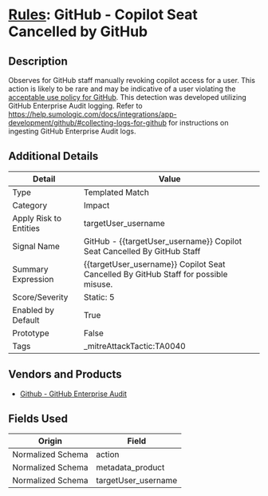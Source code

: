 # [Rules](README.md): GitHub - Copilot Seat Cancelled by GitHub

## Description
Observes for GitHub staff manually revoking copilot access for a user. This action is likely to be rare and may be indicative of a user violating the [acceptable use policy for GitHub](https://docs.github.com/en/site-policy/acceptable-use-policies). This detection was developed utilizing GitHub Enterprise Audit logging. Refer to https://help.sumologic.com/docs/integrations/app-development/github/#collecting-logs-for-github for instructions on ingesting GitHub Enterprise Audit logs.

## Additional Details
|Detail|Value|
|----|----|
|Type|Templated Match|
|Category|Impact|
|Apply Risk to Entities|targetUser_username|
|Signal Name|GitHub - {{targetUser_username}} Copilot Seat Cancelled By GitHub Staff|
|Summary Expression|{{targetUser_username}} Copilot Seat Cancelled By GitHub Staff for possible misuse.|
|Score/Severity|Static: 5|
|Enabled by Default|True|
|Prototype|False|
|Tags|_mitreAttackTactic:TA0040|
## Vendors and Products
- [Github - GitHub Enterprise Audit](../products/e3c8bd8b-6ed8-4332-944d-d0f5dfc462df.md)


## Fields Used

|Origin|Field|
|----|----|
|Normalized Schema|action|
|Normalized Schema|metadata_product|
|Normalized Schema|targetUser_username|


